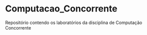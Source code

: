 # Computacao_Concorrente
Repositório contendo os laboratórios da disciplina de Computação Concorrente
